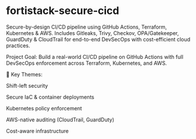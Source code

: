 # fortistack-secure-cicd
Secure-by-design CI/CD pipeline using GitHub Actions, Terraform, Kubernetes &amp; AWS. Includes Gitleaks, Trivy, Checkov, OPA/Gatekeeper, GuardDuty &amp; CloudTrail for end-to-end DevSecOps with cost-efficient cloud practices.


 Project Goal:
Build a real-world CI/CD pipeline on GitHub Actions with full DevSecOps enforcement across Terraform, Kubernetes, and AWS.

🔐 Key Themes:

Shift-left security

Secure IaC & container deployments

Kubernetes policy enforcement

AWS-native auditing (CloudTrail, GuardDuty)

Cost-aware infrastructure